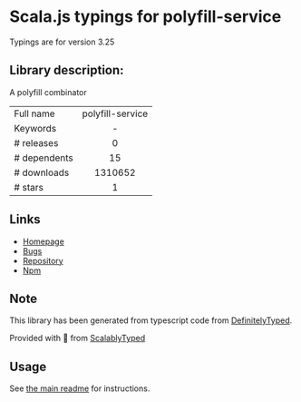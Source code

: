 
# Scala.js typings for polyfill-service

Typings are for version 3.25

## Library description:
A polyfill combinator

|                    |                 |
| ------------------ | :-------------: |
| Full name          | polyfill-service |
| Keywords           | - |
| # releases         | 0 |
| # dependents       | 15 |
| # downloads        | 1310652 |
| # stars            | 1 |

## Links
- [Homepage](https://github.com/financial-times/polyfill-service#readme)
- [Bugs](https://github.com/financial-times/polyfill-service/issues)
- [Repository](https://github.com/financial-times/polyfill-service)
- [Npm](https://www.npmjs.com/package/polyfill-service)
    


## Note
This library has been generated from typescript code from [DefinitelyTyped](https://definitelytyped.org).

Provided with :purple_heart: from [ScalablyTyped](https://github.com/oyvindberg/ScalablyTyped)

## Usage
See [the main readme](../../readme.md) for instructions.


